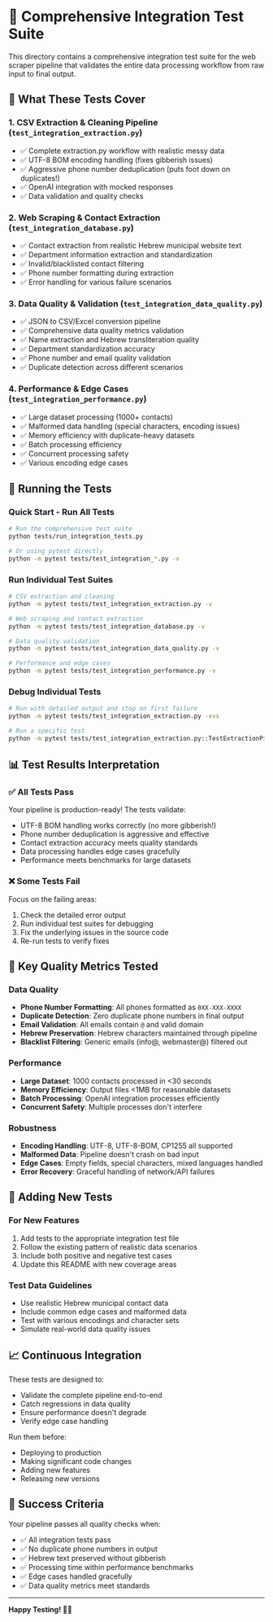 # 🧪 Comprehensive Integration Test Suite

This directory contains a comprehensive integration test suite for the web scraper pipeline that validates the entire data processing workflow from raw input to final output.

## 🎯 What These Tests Cover

### 1. **CSV Extraction & Cleaning Pipeline** (`test_integration_extraction.py`)
- ✅ Complete extraction.py workflow with realistic messy data
- ✅ UTF-8 BOM encoding handling (fixes gibberish issues)
- ✅ Aggressive phone number deduplication (puts foot down on duplicates!)
- ✅ OpenAI integration with mocked responses
- ✅ Data validation and quality checks

### 2. **Web Scraping & Contact Extraction** (`test_integration_database.py`)
- ✅ Contact extraction from realistic Hebrew municipal website text
- ✅ Department information extraction and standardization
- ✅ Invalid/blacklisted contact filtering
- ✅ Phone number formatting during extraction
- ✅ Error handling for various failure scenarios

### 3. **Data Quality & Validation** (`test_integration_data_quality.py`)
- ✅ JSON to CSV/Excel conversion pipeline
- ✅ Comprehensive data quality metrics validation
- ✅ Name extraction and Hebrew transliteration quality
- ✅ Department standardization accuracy
- ✅ Phone number and email quality validation
- ✅ Duplicate detection across different scenarios

### 4. **Performance & Edge Cases** (`test_integration_performance.py`)
- ✅ Large dataset processing (1000+ contacts)
- ✅ Malformed data handling (special characters, encoding issues)
- ✅ Memory efficiency with duplicate-heavy datasets
- ✅ Batch processing efficiency
- ✅ Concurrent processing safety
- ✅ Various encoding edge cases

## 🚀 Running the Tests

### Quick Start - Run All Tests
```bash
# Run the comprehensive test suite
python tests/run_integration_tests.py

# Or using pytest directly
python -m pytest tests/test_integration_*.py -v
```

### Run Individual Test Suites
```bash
# CSV extraction and cleaning
python -m pytest tests/test_integration_extraction.py -v

# Web scraping and contact extraction  
python -m pytest tests/test_integration_database.py -v

# Data quality validation
python -m pytest tests/test_integration_data_quality.py -v

# Performance and edge cases
python -m pytest tests/test_integration_performance.py -v
```

### Debug Individual Tests
```bash
# Run with detailed output and stop on first failure
python -m pytest tests/test_integration_extraction.py -xvs

# Run a specific test
python -m pytest tests/test_integration_extraction.py::TestExtractionPipeline::test_complete_pipeline_realistic_data -xvs
```

## 📊 Test Results Interpretation

### ✅ All Tests Pass
Your pipeline is production-ready! The tests validate:
- UTF-8 BOM handling works correctly (no more gibberish!)
- Phone number deduplication is aggressive and effective
- Contact extraction accuracy meets quality standards
- Data processing handles edge cases gracefully
- Performance meets benchmarks for large datasets

### ❌ Some Tests Fail
Focus on the failing areas:
1. Check the detailed error output
2. Run individual test suites for debugging
3. Fix the underlying issues in the source code
4. Re-run tests to verify fixes

## 🎯 Key Quality Metrics Tested

### Data Quality
- **Phone Number Formatting**: All phones formatted as `0XX-XXX-XXXX`
- **Duplicate Detection**: Zero duplicate phone numbers in final output
- **Email Validation**: All emails contain `@` and valid domain
- **Hebrew Preservation**: Hebrew characters maintained through pipeline
- **Blacklist Filtering**: Generic emails (info@, webmaster@) filtered out

### Performance
- **Large Dataset**: 1000 contacts processed in <30 seconds
- **Memory Efficiency**: Output files <1MB for reasonable datasets
- **Batch Processing**: OpenAI integration processes efficiently
- **Concurrent Safety**: Multiple processes don't interfere

### Robustness
- **Encoding Handling**: UTF-8, UTF-8-BOM, CP1255 all supported
- **Malformed Data**: Pipeline doesn't crash on bad input
- **Edge Cases**: Empty fields, special characters, mixed languages handled
- **Error Recovery**: Graceful handling of network/API failures

## 🔧 Adding New Tests

### For New Features
1. Add tests to the appropriate integration test file
2. Follow the existing pattern of realistic data scenarios
3. Include both positive and negative test cases
4. Update this README with new coverage areas

### Test Data Guidelines
- Use realistic Hebrew municipal contact data
- Include common edge cases and malformed data
- Test with various encodings and character sets
- Simulate real-world data quality issues

## 📈 Continuous Integration

These tests are designed to:
- Validate the complete pipeline end-to-end
- Catch regressions in data quality
- Ensure performance doesn't degrade
- Verify edge case handling

Run them before:
- Deploying to production
- Making significant code changes
- Adding new features
- Releasing new versions

## 🎉 Success Criteria

Your pipeline passes all quality checks when:
- ✅ All integration tests pass
- ✅ No duplicate phone numbers in output
- ✅ Hebrew text preserved without gibberish
- ✅ Processing time within performance benchmarks
- ✅ Edge cases handled gracefully
- ✅ Data quality metrics meet standards

---

**Happy Testing! 🧪✨**

